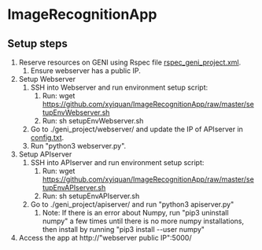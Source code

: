 # ImageRecognitionApp

## Setup steps
1. Reserve resources on GENI using Rspec file <a href="https://github.com/xyiquan/ImageRecognitionApp/raw/master/rspec_geni_project.xml">rspec_geni_project.xml</a>.
   1. Ensure webserver has a public IP.
1. Setup Webserver
   1. SSH into Webserver and run environment setup script:
      1. Run: wget https://github.com/xyiquan/ImageRecognitionApp/raw/master/setupEnvWebserver.sh
      1. Run: sh setupEnvWebserver.sh
   1. Go to ./geni_project/webserver/ and update the IP of APIserver in <a href="https://github.com/xyiquan/ImageRecognitionApp/tree/master/webserver">config.txt</a>.
   1. Run "python3 webserver.py".
1. Setup APIserver  
   1. SSH into APIserver and run environment setup script:
      1. Run: wget https://github.com/xyiquan/ImageRecognitionApp/raw/master/setupEnvAPIserver.sh
      1. Run: sh setupEnvAPIserver.sh
   1. Go to ./geni_project/apiserver/ and run "python3 apiserver.py"
      1. Note: If there is an error about Numpy, run "pip3 uninstall numpy" a few times until there is no more numpy installations, then install by running "pip3 install --user numpy"
1. Access the app at http://"webserver public IP":5000/
